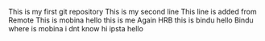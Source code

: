 This is my first git repository
This is my second line
This line is added from Remote
This is mobina
hello this is me
Again HRB
this is bindu
hello Bindu
where is mobina
i dnt know
hi ipsta
hello
